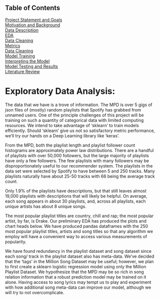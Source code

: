 ## Table of Contents
[Project Statement and Goals](https://tralpha.github.io/spotify-project/project-statement-and-goals.html) <br>
[Motivation and Background](https://tralpha.github.io/spotify-project/motivation-and-background.html) <br>
[Data Description](https://tralpha.github.io/spotify-project/data-description.html) <br>
[EDA](https://tralpha.github.io/spotify-project/eda.html) <br>
[Data Cleaning](https://tralpha.github.io/spotify-project/data-cleaning.html) <br>
[Metrics](https://tralpha.github.io/spotify-project/metrics.html) <br>
[Data Cleaning](https://tralpha.github.io/spotify-project/data-cleaning.html) <br>
[Model Training](https://tralpha.github.io/spotify-project/model-training.html) <br>
[Interpreting the Model](https://tralpha.github.io/spotify-project/interpreting-the-model.html) <br>
[Model Testing and Results](https://tralpha.github.io/spotify-project/model-testing-and-results.html) <br>
[Literature Review](https://tralpha.github.io/spotify-project/literature-review.html) <br>

# Exploratory Data Analysis:

The data that we have is a trove of information.  The MPD is over 5 gigs of json files of (mostly) random playlists that Spotify has grabbed from unnamed users.  One of the principle challenges of this project will be training on such a quantity of categorical data with limited computing resources.  We intend to take advantage of ‘sklearn’ to train models efficiently. Should ‘sklearn’ give us not so satisfactory metric performance, we’ll try our hands on a Deep Learning library like ‘keras’.

From the MPD, both the playlist length and playlist follower count histograms are approximately power law distributions.  There are a handful of playlists with over 50,000 followers, but the large majority of playlists have only a few followers.  The few playlists with many followers may be disproportionately useful to our recommender system.  The playlists in the data set were selected by Spotify to have between 5 and 250 tracks.  Many playlists naturally have about 25-50 tracks with 66 being the average track count.  

Only 1.9% of the playlists have descriptions, but that still leaves almost 19,000 playlists with descriptions that will likely be helpful.  On average, each song appears in about 30 playlists, and, across all playlists, each unique artists has about 8 unique songs.

The most popular playlist titles are country, chill and rap; the most popular artist, by far, is Drake.  Our preliminary EDA has produced the plots and chart heads below.  We have produced pandas dataframes with the 250 most popular playlist titles, artists and song titles so that any algorithm we employ will have a convenient way to access various measurements of popularity.

We have found redundancy in the playlist dataset and song dataset since each song/ track in the playlist dataset also has meta-data.  We’ve decided that the ‘tags’ in the Million Song Dataset may be useful; however, we plan to first create a sklearn logistic regression model using only the Million Playlist Dataset.  We hypothesize that the MPD may be so rich in song relation information that a robust prediction model may be trained on it alone.  Having access to song lyrics may tempt us to play and experiment with how additional song meta-data can improve our model, although we will try to not overcomplicate.
